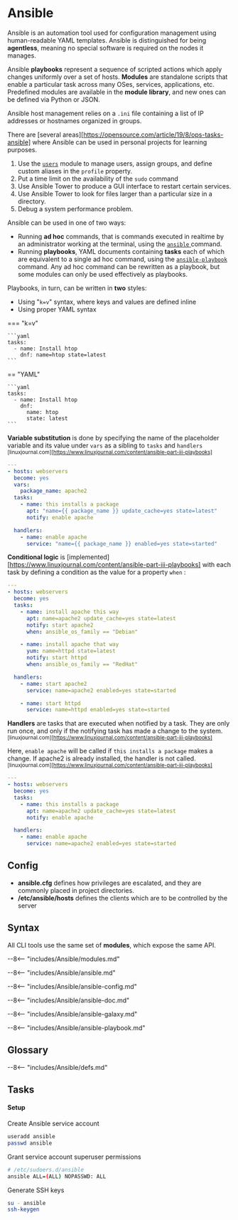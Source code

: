# Ansible

Ansible is an automation tool used for configuration management using human-readable YAML templates. Ansible is distinguished for being **agentless**, meaning no special software is required on the nodes it manages.

Ansible **playbooks** represent a sequence of scripted actions which apply changes uniformly over a set of hosts.
**Modules** are standalone scripts that enable a particular task across many OSes, services, applications, etc. 
Predefined modules are available in the **module library**, and new ones can be defined via Python or JSON.

Ansible host management relies on a `.ini` file containing a list of IP addresses or hostnames organized in groups.

There are [several areas][https://opensource.com/article/19/8/ops-tasks-ansible] where Ansible can be used in personal projects for learning purposes. 

1. Use the [`users`](#users) module to manage users, assign groups, and define custom aliases in the `profile` property.
2. Put a time limit on the availability of the `sudo` command
3. Use Ansible Tower to produce a GUI interface to restart certain services.
4. Use Ansible Tower to look for files larger than a particular size in a directory.
5. Debug a system performance problem. 


Ansible can be used in one of two ways:

- Running **ad hoc** commands, that is commands executed in realtime by an administrator working at the terminal, using the [ `ansible` ](#ansible) command.
- Running **playbooks**, YAML documents containing **tasks** each of which are equivalent to a single ad hoc command, using the [ `ansible-playbook` ](#ansible-playbook) command. Any ad hoc command can be rewritten as a playbook, but some modules can only be used effectively as playbooks.

Playbooks, in turn, can be written in **two** styles:

- Using "`k=v`" syntax, where keys and values are defined inline
- Using proper YAML syntax

=== "k=v"

    ```yaml
    tasks:
      - name: Install htop
        dnf: name=htop state=latest
    ```

== "YAML"

    ```yaml
    tasks:
      - name: Install htop
        dnf:
          name: htop
          state: latest
    ```

**Variable substitution** is done by specifying the name of the placeholder variable and its value under `vars` as a sibling to `tasks` and `handlers` <sup>[linuxjournal.com][https://www.linuxjournal.com/content/ansible-part-iii-playbooks]</sup>
```yaml
---
- hosts: webservers
  become: yes
  vars:
    package_name: apache2
  tasks:
    - name: this installs a package
      apt: "name={{ package_name }} update_cache=yes state=latest"
      notify: enable apache

  handlers:
    - name: enable apache
      service: "name={{ package_name }} enabled=yes state=started" 
```

**Conditional logic** is [implemented][https://www.linuxjournal.com/content/ansible-part-iii-playbooks] with each task by defining a condition as the value for a property `when` :
```yaml
---
- hosts: webservers
  become: yes
  tasks:
    - name: install apache this way
      apt: name=apache2 update_cache=yes state=latest
      notify: start apache2
      when: ansible_os_family == "Debian"

    - name: install apache that way
      yum: name=httpd state=latest
      notify: start httpd
      when: ansible_os_family == "RedHat"

  handlers:
    - name: start apache2
      service: name=apache2 enabled=yes state=started

    - name: start httpd
      service: name=httpd enabled=yes state=started
```

**Handlers** are tasks that are executed when notified by a task. They are only run once, and only if the notifying task has made a change to the system. 
<sup>[linuxjournal.com][https://www.linuxjournal.com/content/ansible-part-iii-playbooks]</sup>

Here, `enable apache` will be called if `this installs a package` makes a change. If apache2 is already installed, the handler is not called. 
<sup>[linuxjournal.com][https://www.linuxjournal.com/content/ansible-part-iii-playbooks]</sup>

```yaml
---
- hosts: webservers
  become: yes
  tasks:
    - name: this installs a package
      apt: name=apache2 update_cache=yes state=latest
      notify: enable apache

  handlers:
    - name: enable apache
      service: name=apache2 enabled=yes state=started
```



## Config

- **ansible.cfg** defines how privileges are escalated, and they are commonly placed in project directories.
- **/etc/ansible/hosts** defines the clients which are to be controlled by the server


## Syntax


All CLI tools use the same set of **modules**, which expose the same API.

--8<-- "includes/Ansible/modules.md"

--8<-- "includes/Ansible/ansible.md"

--8<-- "includes/Ansible/ansible-config.md"

--8<-- "includes/Ansible/ansible-doc.md"

--8<-- "includes/Ansible/ansible-galaxy.md"

--8<-- "includes/Ansible/ansible-playbook.md"

## Glossary

--8<-- "includes/Ansible/defs.md"

## Tasks

#### Setup

Create Ansible service account
```sh
useradd ansible
passwd ansible
```
Grant service account superuser permissions
```sh
# /etc/sudoers.d/ansible
ansible ALL=(ALL) NOPASSWD: ALL
```
Generate SSH keys
```sh
su - ansible
ssh-keygen
```